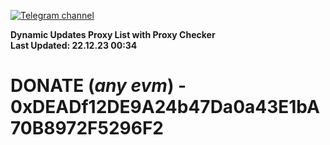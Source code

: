 [![Telegram channel](https://img.shields.io/endpoint?url=https://runkit.io/damiankrawczyk/telegram-badge/branches/master?url=https://t.me/n4z4v0d)](https://t.me/n4z4v0d) 

**Dynamic Updates Proxy List with Proxy Checker**  
**Last Updated: 22.12.23 00:34**

# DONATE (_any evm_) - 0xDEADf12DE9A24b47Da0a43E1bA70B8972F5296F2
